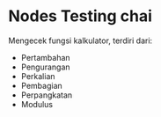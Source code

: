 # Nodes Testing chai

Mengecek fungsi kalkulator, terdiri dari:
- Pertambahan
- Pengurangan
- Perkalian
- Pembagian
- Perpangkatan
- Modulus